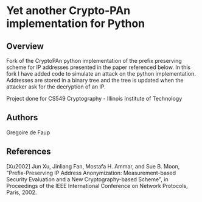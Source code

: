 # Yet another Crypto-PAn implementation for Python

## Overview

Fork of the CryptoPAn python implementation of the prefix preserving scheme for IP addresses presented in the paper referenced below.
In this fork I have added code to simulate an attack on the python implementation.
Addresses are stored in a binary tree and the tree is updated when the attacker ask for the decryption of an IP.

Project done for CS549 Cryptography - Illinois Institute of Technology

## Authors
Gregoire de Faup

## References

[Xu2002] Jun Xu, Jinliang Fan, Mostafa H. Ammar, and Sue B. Moon,
"Prefix-Preserving IP Address Anonymization: Measurement-based
Security Evaluation and a New Cryptography-based Scheme", in
Proceedings of the IEEE International Conference on Network Protocols,
Paris, 2002.

